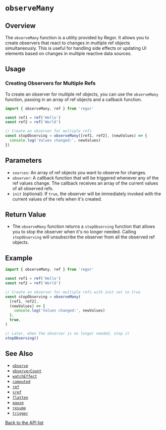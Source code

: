# `observeMany`

## Overview

The `observeMany` function is a utility provided by Regor. It allows you to create observers that react to changes in multiple ref objects simultaneously. This is useful for handling side effects or updating UI elements based on changes in multiple reactive data sources.

## Usage

### Creating Observers for Multiple Refs

To create an observer for multiple ref objects, you can use the `observeMany` function, passing in an array of ref objects and a callback function.

```ts
import { observeMany, ref } from 'regor'

const ref1 = ref('Hello')
const ref2 = ref('World')

// Create an observer for multiple refs
const stopObserving = observeMany([ref1, ref2], (newValues) => {
  console.log('Values changed:', newValues)
})
```

## Parameters

- `sources`: An array of ref objects you want to observe for changes.
- `observer`: A callback function that will be triggered whenever any of the ref values change. The callback receives an array of the current values of all observed refs.
- `init` (optional): If `true`, the observer will be immediately invoked with the current values of the refs when it's created.

## Return Value

- The `observeMany` function returns a `stopObserving` function that allows you to stop the observer when it's no longer needed. Calling `stopObserving` will unsubscribe the observer from all the observed ref objects.

## Example

```ts
import { observeMany, ref } from 'regor'

const ref1 = ref('Hello')
const ref2 = ref('World')

// Create an observer for multiple refs with init set to true
const stopObserving = observeMany(
  [ref1, ref2],
  (newValues) => {
    console.log('Values changed:', newValues)
  },
  true,
)

// Later, when the observer is no longer needed, stop it
stopObserving()
```

## See Also

- [`observe`](observe.md)
- [`observerCount`](observerCount.md)
- [`watchEffect`](watchEffect.md)
- [`computed`](computed.md)
- [`ref`](ref.md)
- [`sref`](sref.md)
- [`flatten`](flatten.md)
- [`pause`](pause.md)
- [`resume`](resume.md)
- [`trigger`](trigger.md)

[Back to the API list](regor-api.md)

